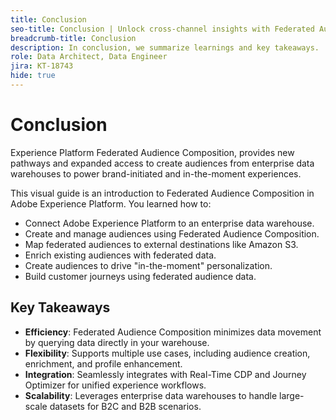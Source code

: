 ```yaml
---
title: Conclusion
seo-title: Conclusion | Unlock cross-channel insights with Federated Audience Composition
breadcrumb-title: Conclusion
description: In conclusion, we summarize learnings and key takeaways.
role: Data Architect, Data Engineer
jira: KT-18743
hide: true
---
```


# Conclusion

Experience Platform Federated Audience Composition, provides new pathways and expanded access to create audiences from enterprise data warehouses to power brand-initiated and in-the-moment experiences.

This visual guide is an introduction to Federated Audience Composition in Adobe Experience Platform. You learned how to:

- Connect Adobe Experience Platform to an enterprise data warehouse.
- Create and manage audiences using Federated Audience Composition.
- Map federated audiences to external destinations like Amazon S3.
- Enrich existing audiences with federated data.
- Create audiences to drive "in-the-moment" personalization.
- Build customer journeys using federated audience data.

## Key Takeaways

- **Efficiency**: Federated Audience Composition minimizes data movement by querying data directly in your warehouse.
- **Flexibility**: Supports multiple use cases, including audience creation, enrichment, and profile enhancement.
- **Integration**: Seamlessly integrates with Real-Time CDP and Journey Optimizer for unified experience workflows.
- **Scalability**: Leverages enterprise data warehouses to handle large-scale datasets for B2C and B2B scenarios.
